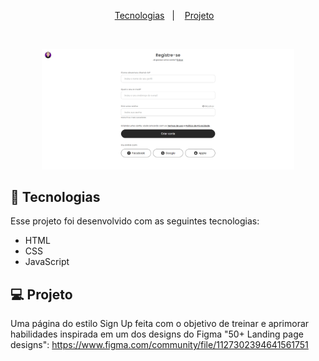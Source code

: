 <p align="center">
  <a href="#-tecnologias">Tecnologias</a>&nbsp;&nbsp;&nbsp;|&nbsp;&nbsp;&nbsp;
  <a href="#-projeto">Projeto</a>&nbsp;&nbsp;&nbsp;
</p>

<br>

<p align="center">
  <img alt="Imagem do projeto." src=".github/sign-up-page.png" width="80%">
</p>

## 🚀 Tecnologias

Esse projeto foi desenvolvido com as seguintes tecnologias:

- HTML
- CSS
- JavaScript


## 💻 Projeto

Uma página do estilo Sign Up feita com o objetivo de treinar e aprimorar habilidades inspirada em um dos designs do Figma "50+ Landing page designs": https://www.figma.com/community/file/1127302394641561751